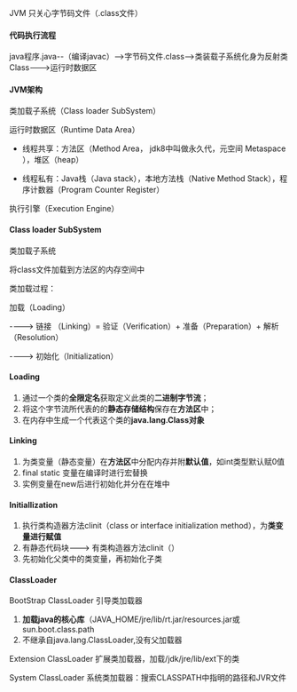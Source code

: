JVM 只关心字节码文件（.class文件）

#### 代码执行流程

java程序.java--（编译javac）-->字节码文件.class-->类装载子系统化身为反射类Class--->运行时数据区

#### JVM架构

类加载子系统（Class loader SubSystem）

运行时数据区（Runtime Data Area）

- 线程共享：方法区（Method Area， jdk8中叫做永久代，元空间 Metaspace ），堆区（heap）

- 线程私有：Java栈（Java stack），本地方法栈（Native Method Stack），程序计数器（Program Counter Register）

执行引擎（Execution Engine）

#### Class loader SubSystem

类加载子系统

将class文件加载到方法区的内存空间中

类加载过程：

加载（Loading）

----> 链接 （Linking）= 验证（Verification）+ 准备（Preparation）+ 解析（Resolution）

----> 初始化（Initialization）

#### Loading

1. 通过一个类的**全限定名**获取定义此类的**二进制字节流**；
2. 将这个字节流所代表的的**静态存储结构**保存在**方法区**中；
3. 在内存中生成一个代表这个类的**java.lang.Class对象**

#### Linking

1. 为类变量（静态变量）在**方法区**中分配内存并附**默认值**，如int类型默认赋0值
2. final static 变量在编译时进行宏替换
3. 实例变量在new后进行初始化并分在在堆中

#### Initiallization

1. 执行类构造器方法clinit（class or interface initialization method），为**类变量进行赋值**
2. 有静态代码块---> 有类构造器方法clinit（）
3. 先初始化父类中的类变量，再初始化子类

#### ClassLoader

BootStrap ClassLoader 引导类加载器

1. **加载java的核心库**（JAVA_HOME/jre/lib/rt.jar/resources.jar或sun.boot.class.path
2. 不继承自java.lang.ClassLoader,没有父加载器

Extension ClassLoader 扩展类加载器，加载/jdk/jre/lib/ext下的类

System ClassLoader 系统类加载器：搜索CLASSPATH中指明的路径和JVR文件

